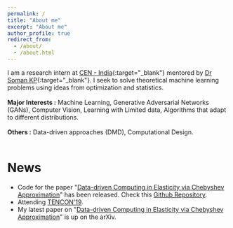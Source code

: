 ```yaml
---
permalink: /
title: "About me"
excerpt: "About me"
author_profile: true
redirect_from: 
  - /about/
  - /about.html
---
```

I am a research intern at [CEN - India](https://www.amrita.edu/center/computational-engineering-and-networking){:target="_blank"} mentored by [Dr Soman KP](https://scholar.google.co.in/citations?user=R_zpXOkAAAAJ&hl=en){:target="_blank"}. I seek to solve theoretical machine learning problems using ideas from optimization and statistics. 
<br/>
<br/>
<strong>Major Interests :</strong>   Machine Learning, Generative Adversarial Networks (GANs), Computer Vision, Learning with Limited data, Algorithms that adapt to different distributions.  
<br/>
<strong>Others          :</strong>   Data-driven approaches (DMD), Computational Design. 
<br/>
<br/>
# News

* Code for the paper "[Data-driven Computing in Elasticity via Chebyshev Approximation](https://rahulvigneswaran.github.io/publication/2019-15-05-Data-driven%20Computing%20for%20Elasticity%20via%20Chebyshev%20Approximation-4)" has been released. Check this [Github Repository](https://github.com/rahulvigneswaran/Data-Driven-Computing-in-Elasticity-via-Chebyshev-Approximation).
* Attending [TENCON'19](http://www.tencon2019.org/).
* My latest paper on "[Data-driven Computing in Elasticity via Chebyshev Approximation](https://rahulvigneswaran.github.io/publication/2019-15-05-Data-driven%20Computing%20for%20Elasticity%20via%20Chebyshev%20Approximation-4)" is up on the arXiv.






